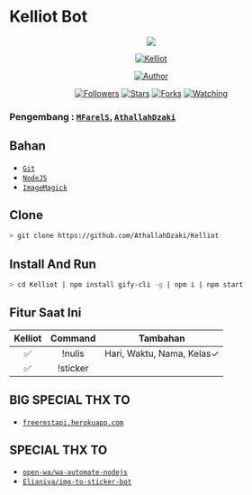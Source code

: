 # Kelliot Bot
<p align="center">
<img src="https://raw.githubusercontent.com/AthallahDzaki/Kelliot/master/cooltext370372990516808.png"/>
</p>
<p align="center">
<a href="#"><img title="Kelliot" src="https://img.shields.io/badge/Kelliot-blue?colorA=%23ff0000&colorB=%23017e40&style=for-the-badge"></a>
</p>
<p align="center">
<a href="https://github.com/AthallahDzaki"><img title="Author" src="https://img.shields.io/badge/Author-AthallahDzaki-blue.svg?style=for-the-badge&logo=github"></a>
</p>
<p align="center">
<a href="https://github.com/AthallahDzaki/followers"><img title="Followers" src="https://img.shields.io/github/followers/AthallahDzaki?color=blue&style=flat-square"></a>
<a href="https://github.com/AthallahDzaki/Kelliot/stargazers/"><img title="Stars" src="https://img.shields.io/github/stars/AthallahDzaki/Kelliot?color=red&style=flat-square"></a>
<a href="https://github.com/AthallahDzaki/Kelliot/network/members"><img title="Forks" src="https://img.shields.io/github/forks/AthallahDzaki/Kelliot?color=red&style=flat-square"></a>
<a href="https://github.com/MFarelS/RajinNulis-BOT/watchers"><img title="Watching" src="https://img.shields.io/github/watchers/MFarelS/RajinNulis-BOT?label=Watchers&color=blue&style=flat-square"></a>
</p>

### Pengembang : [`MFarelS`](https://github.com/MFarelS/RajinNulis-BOT), [`AthallahDzaki`](https://github.com/AthallahDzaki)

## Bahan
* [`Git`](https://git-scm.com/downloads)
* [`NodeJS`](https://nodejs.org/en/download) 
* [`ImageMagick`](https://imagemagick.org/script/download.php)

## Clone

```bash
> git clone https://github.com/AthallahDzaki/Kelliot
```

## Install And Run
```bash
> cd Kelliot | npm install gify-cli -g | npm i | npm start
```

## Fitur Saat Ini

| Kelliot |              Command             | Tambahan |
| :------------: | :------------------------------: | :------: |
|       ✅      |           !nulis           | Hari, Waktu, Nama, Kelas✓ |
|       ✅       |          !sticker         |          |

## BIG SPECIAL THX TO
* [`freerestapi.herokuapp.com`](https://github.com/AthallahDzaki/freerestapi2)

## SPECIAL THX TO
* [`open-wa/wa-automate-nodejs`](https://github.com/open-wa/wa-automate-nodejs)
* [`Elianiva/img-to-sticker-bot`](https://github.com/Elianiva/img-to-sticker-bot) 
